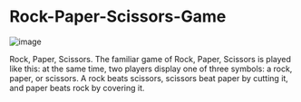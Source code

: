 # Rock-Paper-Scissors-Game
 ![image](https://github.com/Ankit-codings/Rock-Paper-Scissors-Game/assets/164986214/c062b0df-c6cc-463c-b216-ede95accfd10)
 













Rock, Paper, Scissors. The familiar game of Rock, Paper, Scissors is played like this: at the same time, two players display one of three symbols: a rock, paper, or scissors. A rock beats scissors, scissors beat paper by cutting it, and paper beats rock by covering it.
